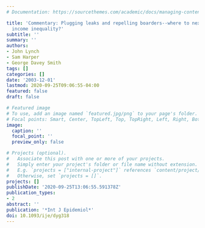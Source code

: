 ```yaml
---
# Documentation: https://sourcethemes.com/academic/docs/managing-content/

title: 'Commentary: Plugging leaks and repelling boarders--where to next for the SS
  income inequality?'
subtitle: ''
summary: ''
authors:
- John Lynch
- Sam Harper
- George Davey Smith
tags: []
categories: []
date: '2003-12-01'
lastmod: 2020-09-25T09:06:55-04:00
featured: false
draft: false

# Featured image
# To use, add an image named `featured.jpg/png` to your page's folder.
# Focal points: Smart, Center, TopLeft, Top, TopRight, Left, Right, BottomLeft, Bottom, BottomRight.
image:
  caption: ''
  focal_point: ''
  preview_only: false

# Projects (optional).
#   Associate this post with one or more of your projects.
#   Simply enter your project's folder or file name without extension.
#   E.g. `projects = ["internal-project"]` references `content/project/deep-learning/index.md`.
#   Otherwise, set `projects = []`.
projects: []
publishDate: '2020-09-25T13:06:55.591378Z'
publication_types:
- 2
abstract: ''
publication: '*Int J Epidemiol*'
doi: 10.1093/ije/dyg318
---
```

